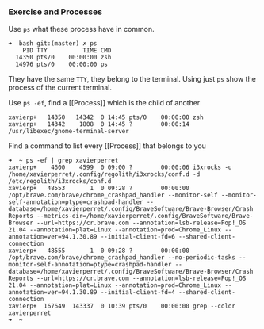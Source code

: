 ### Exercise and Processes

Use `ps` what these process have in common.

```shell
➜  bash git:(master) ✗ ps
    PID TTY          TIME CMD
  14350 pts/0    00:00:00 zsh
  14976 pts/0    00:00:00 ps
```

They have the same `TTY`, they belong to the terminal. Using just `ps` show the process of the current terminal.

Use `ps -ef`, find a [[Process]] which is the child of another

```shell
xavierp+   14350   14342  0 14:45 pts/0    00:00:00 zsh
xavierp+   14342    1808  0 14:45 ?        00:00:14 /usr/libexec/gnome-terminal-server
```

Find a command to list every [[Process]] that belongs to you

```shell
➜  ~ ps -ef | grep xavierperret       
xavierp+    4600    4599  0 09:00 ?        00:00:06 i3xrocks -u /home/xavierperret/.config/regolith/i3xrocks/conf.d -d /etc/regolith/i3xrocks/conf.d
xavierp+   48553       1  0 09:28 ?        00:00:00 /opt/brave.com/brave/chrome_crashpad_handler --monitor-self --monitor-self-annotation=ptype=crashpad-handler --database=/home/xavierperret/.config/BraveSoftware/Brave-Browser/Crash Reports --metrics-dir=/home/xavierperret/.config/BraveSoftware/Brave-Browser --url=https://cr.brave.com --annotation=lsb-release=Pop!_OS 21.04 --annotation=plat=Linux --annotation=prod=Chrome_Linux --annotation=ver=94.1.30.89 --initial-client-fd=6 --shared-client-connection
xavierp+   48555       1  0 09:28 ?        00:00:00 /opt/brave.com/brave/chrome_crashpad_handler --no-periodic-tasks --monitor-self-annotation=ptype=crashpad-handler --database=/home/xavierperret/.config/BraveSoftware/Brave-Browser/Crash Reports --url=https://cr.brave.com --annotation=lsb-release=Pop!_OS 21.04 --annotation=plat=Linux --annotation=prod=Chrome_Linux --annotation=ver=94.1.30.89 --initial-client-fd=4 --shared-client-connection
xavierp+  167649  143337  0 10:39 pts/0    00:00:00 grep --color xavierperret
➜  ~ 

```
